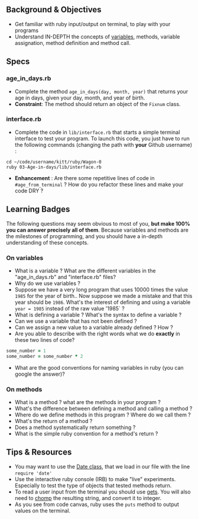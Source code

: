 ## Background & Objectives
- Get familiar with ruby input/output on terminal, to play with your programs
- Understand IN-DEPTH the concepts of [variables](http://en.wikipedia.org/wiki/Program_variable), methods, variable assignation, method definition and method call.

## Specs
### age_in_days.rb
- Complete the method `age_in_days(day, month, year)` that returns your age in days, given your day, month, and year of birth. 
- **Constraint**: The method should return an object of the `Fixnum` class.

### interface.rb
- Complete the code in `lib/interface.rb` that starts a simple terminal interface to test your program. To launch this code, you just have to run the following commands (changing the path with **your** Github username) :

```
cd ~/code/username/kitt/ruby/Wagon-0
ruby 03-Age-in-days/lib/interface.rb
```

- **Enhancement** : Are there some repetitive lines of code in `#age_from_terminal` ? How do you refactor these lines and make your code DRY ?


## Learning Badges
The following questions may seem obvious to most of you, **but make 100% you can answer precisely all of them**. Because variables and methods are the milestones of programming, and you should have a in-depth understanding of these concepts.

### On variables
- What is a variable ? What are the different variables in the "age_in_days.rb" and "interface.rb" files?
- Why do we use variables ?
- Suppose we have a very long program that uses 10000 times the value `1985` for the year of birth.. Now suppose we made a mistake and that this year should be `1986`. What's the interest of defining and using a variable `year = 1985` instead of the raw value '1985` ?
- What is defining a variable ? What's the syntax to define a variable ?
- Can we use a variable that has not been defined ?
- Can we assign a new value to a variable already defined ? How ?
- Are you able to describe with the right words what we do **exactly** in these two lines of code?
```ruby
some_number = 1
some_number = some_number * 2
```
- What are the good conventions for naming variables in ruby (you can google the answer)?

### On methods
- What is a method ? what are the methods in your program ?
- What's the difference between defining a method and calling a method ?
- Where do we define methods in this program ? Where do we call them ?
- What's the return of a method ?
- Does a method systematically return something ?
- What is the simple ruby convention for a method's return ?

## Tips & Resources
* You may want to use the [Date class](http://www.ruby-doc.org/stdlib-2.1.1/libdoc/date/rdoc/Date.html), that we load in our file with the line `require 'date'`
* Use the interactive ruby console (IRB) to make "live" experiments. Especially to test the type of objects that tested methods return.
* To read a user input from the terminal you should use <a href="http://www.ruby-doc.org/docs/Tutorial/part_02/user_input.html" target="_blank">gets</a>. You will also need to <a href="http://ruby-doc.org/core-2.0.0/String.html#method-i-chomp" target="_blank">chomp</a> the resulting string, and convert it to integer.
* As you see from code canvas, ruby uses the `puts` method to output values on the terminal.



